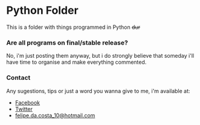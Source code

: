 # Python Folder
This is a folder with things programmed in Python ~~dur~~

### Are all programs on final/stable release?
No, i'm just posting them anyway, but i do strongly believe that someday i'll have time to organise and make everything commented.

### Contact
Any sugestions, tips or just a word you wanna give to me, i'm available at:
- [Facebook](https://www.facebook.com/Felipe.da.Costa.Ramos)
- [Twitter](www.twitter.com/felipencerramos)
- [felipe.da.costa_10@hotmail.com](mailto:felipe.da.costa_10@hotmail.com)
